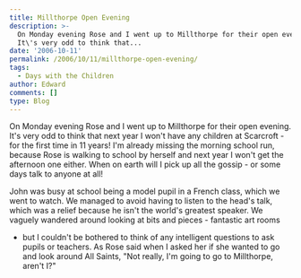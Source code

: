 ```yaml
---
title: Millthorpe Open Evening
description: >-
  On Monday evening Rose and I went up to Millthorpe for their open evening.
  It\'s very odd to think that...
date: '2006-10-11'
permalink: /2006/10/11/millthorpe-open-evening/
tags:
  - Days with the Children
author: Edward
comments: []
type: Blog
---
```


On Monday evening Rose and I went up to Millthorpe for their open
evening. It\'s very odd to think that next year I won\'t have any
children at Scarcroft - for the first time in 11 years! I\'m already
missing the morning school run, because Rose is walking to school by
herself and next year I won\'t get the afternoon one either. When on
earth will I pick up all the gossip - or some days talk to anyone at
all!

John was busy at school being a model pupil in a French class, which we
went to watch. We managed to avoid having to listen to the head\'s talk,
which was a relief because he isn\'t the world\'s greatest speaker. We
vaguely wandered around looking at bits and pieces - fantastic art rooms
- but I couldn\'t be bothered to think of any intelligent questions to
ask pupils or teachers. As Rose said when I asked her if she wanted to
go and look around All Saints, \"Not really, I\'m going to go to
Millthorpe, aren\'t I?\"


